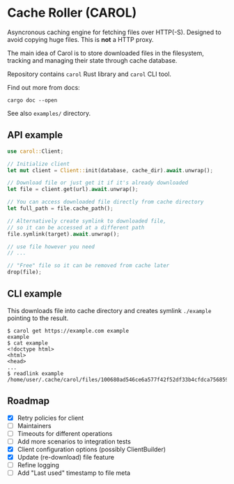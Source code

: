 # Cache Roller (CAROL)

Asyncronous caching engine for fetching files over HTTP(-S).
Designed to avoid copying huge files. This is **not** a HTTP proxy.

The main idea of Carol is to store downloaded files in the filesystem,
tracking and managing their state through cache database.

Repository contains `carol` Rust library and `carol` CLI tool.

Find out more from docs:

```shell
cargo doc --open
```

See also `examples/` directory.

## API example

```rust
use carol::Client;

// Initialize client
let mut client = Client::init(database, cache_dir).await.unwrap();

// Download file or just get it if it's already downloaded
let file = client.get(url).await.unwrap();

// You can access downloaded file directly from cache directory
let full_path = file.cache_path();

// Alternatively create symlink to downloaded file,
// so it can be accessed at a different path
file.symlink(target).await.unwrap();

// use file however you need
// ...

// "Free" file so it can be removed from cache later
drop(file);
```

## CLI example

This downloads file into cache directory and creates symlink `./example` pointing to the result.

```plaintext
$ carol get https://example.com example
example
$ cat example
<!doctype html>
<html>
<head>
...
$ readlink example 
/home/user/.cache/carol/files/100680ad546ce6a577f42f52df33b4cfdca756859e664b8d7de329b150d09ce9
```

## Roadmap

- [x] Retry policies for client
- [ ] Maintainers
- [ ] Timeouts for different operations
- [ ] Add more scenarios to integration tests
- [x] Client configuration options (possibly ClientBuilder)
- [x] Update (re-download) file feature
- [ ] Refine logging
- [ ] Add "Last used" timestamp to file meta
